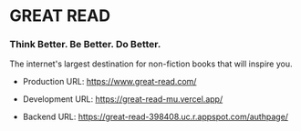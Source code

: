 # GREAT READ

### Think Better. Be Better. Do Better.

The internet's largest destination for non-fiction books that will inspire you.

- Production URL: https://www.great-read.com/

- Development URL: https://great-read-mu.vercel.app/

- Backend URL: https://great-read-398408.uc.r.appspot.com/authpage/